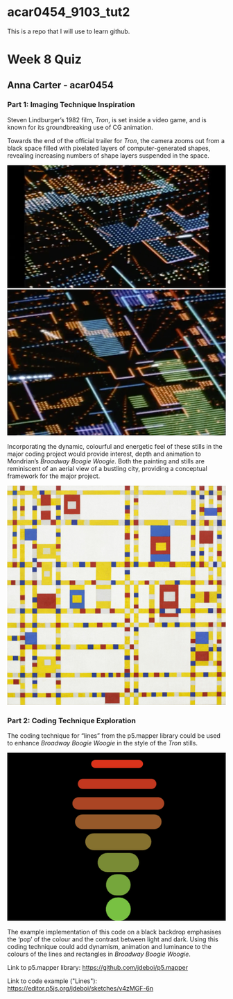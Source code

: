 # acar0454_9103_tut2

This is a repo that I will use to learn github.

# Week 8 Quiz
## Anna Carter - acar0454

### Part 1: Imaging Technique Inspiration

Steven Lindburger’s 1982 film, *Tron*, is set inside a video game, and is known for its groundbreaking use of CG animation. 

Towards the end of the official trailer for *Tron*, the camera zooms out from a black space filled with pixelated layers of computer-generated shapes, revealing increasing numbers of shape layers suspended in the space. 

![Screenshot from *Tron* #1](readmeImages/Tron1.png) 
![Screenshot from *Tron* #2](readmeImages/Tron2.png)

Incorporating the dynamic, colourful and energetic feel of these stills in the major coding project would provide interest, depth and animation to Mondrian’s *Broadway Boogie Woogie*. Both the painting and stills are reminiscent of an aerial view of a bustling city, providing a conceptual framework for the major project. 

![*Broadway Boogie Woogie* by Piet Mondrian](readmeImages/Piet_Mondrian_Broadway_Boogie_Woogie.jpeg)

### Part 2: Coding Technique Exploration

The coding technique for “lines” from the p5.mapper library could be used to enhance *Broadway Boogie Woogie* in the style of the *Tron* stills. 

![Screenshot still of "Lines" code:](readmeImages/lines1.png)

The example implementation of this code on a black backdrop emphasises the ‘pop’ of the colour and the contrast between light and dark. Using this coding technique could add dynamism, animation and luminance to the colours of the lines and rectangles in *Broadway Boogie Woogie*.  

Link to p5.mapper library: https://github.com/jdeboi/p5.mapper 

Link to code example ("Lines"): https://editor.p5js.org/jdeboi/sketches/v4zMGF-6n 
